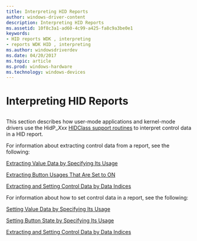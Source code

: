 ```yaml
---
title: Interpreting HID Reports
author: windows-driver-content
description: Interpreting HID Reports
ms.assetid: 10f8c3a1-ad60-4c99-a425-fa8c9a3be0e1
keywords:
- HID reports WDK , interpreting
- reports WDK HID , interpreting
ms.author: windowsdriverdev
ms.date: 04/20/2017
ms.topic: article
ms.prod: windows-hardware
ms.technology: windows-devices
---
```


# Interpreting HID Reports


## <a href="" id="ddk-interpreting-hid-reports-kg"></a>


This section describes how user-mode applications and kernel-mode drivers use the HidP\_*Xxx* [HIDClass support routines](https://msdn.microsoft.com/library/windows/hardware/ff538865) to interpret control data in a HID report.

For information about extracting control data from a report, see the following:

[Extracting Value Data by Specifying Its Usage](extracting-value-data-by-specifying-its-usage.md)

[Extracting Button Usages That Are Set to ON](extracting-button-usages-that-are-set-to-on.md)

[Extracting and Setting Control Data by Data Indices](extracting-and-setting-control-data-by-data-indices.md)

For information about how to set control data in a report, see the following:

[Setting Value Data by Specifying Its Usage](setting-value-data-by-specifying-its-usage.md)

[Setting Button State by Specifying Its Usage](setting-button-state-by-specifying-its-usage.md)

[Extracting and Setting Control Data by Data Indices](extracting-and-setting-control-data-by-data-indices.md)

 

 




